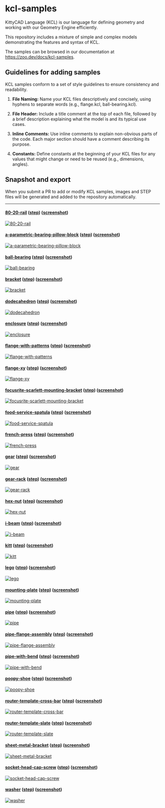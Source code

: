 # kcl-samples

KittyCAD Language (KCL) is our language for defining geometry and working with our Geometry Engine efficiently.

This repository includes a mixture of simple and complex models demonstrating the features and syntax of KCL.

The samples can be browsed in our documentation at <https://zoo.dev/docs/kcl-samples>.

## Guidelines for adding samples

KCL samples conform to a set of style guidelines to ensure consistency and readability.

1. **File Naming:** Name your KCL files descriptively and concisely, using hyphens to separate words (e.g., flange.kcl, ball-bearing.kcl).

2. **File Header:** Include a title comment at the top of each file, followed by a brief description explaining what the model is and its typical use cases.

3. **Inline Comments:** Use inline comments to explain non-obvious parts of the code. Each major section should have a comment describing its purpose.

4. **Constants:** Define constants at the beginning of your KCL files for any values that might change or need to be reused (e.g., dimensions, angles).

## Snapshot and export

When you submit a PR to add or modify KCL samples, images and STEP files will be generated and added to the repository automatically.

---
#### [80-20-rail](./80-20-rail/main.kcl) ([step](step/80-20-rail.step)) ([screenshot](screenshots/80-20-rail.png))
[![80-20-rail](screenshots/80-20-rail.png)](./80-20-rail/main.kcl)
#### [a-parametric-bearing-pillow-block](./a-parametric-bearing-pillow-block/main.kcl) ([step](step/a-parametric-bearing-pillow-block.step)) ([screenshot](screenshots/a-parametric-bearing-pillow-block.png))
[![a-parametric-bearing-pillow-block](screenshots/a-parametric-bearing-pillow-block.png)](./a-parametric-bearing-pillow-block/main.kcl)
#### [ball-bearing](./ball-bearing/main.kcl) ([step](step/ball-bearing.step)) ([screenshot](screenshots/ball-bearing.png))
[![ball-bearing](screenshots/ball-bearing.png)](./ball-bearing/main.kcl)
#### [bracket](./bracket/main.kcl) ([step](step/bracket.step)) ([screenshot](screenshots/bracket.png))
[![bracket](screenshots/bracket.png)](./bracket/main.kcl)
#### [dodecahedron](./dodecahedron/main.kcl) ([step](step/dodecahedron.step)) ([screenshot](screenshots/dodecahedron.png))
[![dodecahedron](screenshots/dodecahedron.png)](./dodecahedron/main.kcl)
#### [enclosure](./enclosure/main.kcl) ([step](step/enclosure.step)) ([screenshot](screenshots/enclosure.png))
[![enclosure](screenshots/enclosure.png)](./enclosure/main.kcl)
#### [flange-with-patterns](./flange-with-patterns/main.kcl) ([step](step/flange-with-patterns.step)) ([screenshot](screenshots/flange-with-patterns.png))
[![flange-with-patterns](screenshots/flange-with-patterns.png)](./flange-with-patterns/main.kcl)
#### [flange-xy](./flange-xy/main.kcl) ([step](step/flange-xy.step)) ([screenshot](screenshots/flange-xy.png))
[![flange-xy](screenshots/flange-xy.png)](./flange-xy/main.kcl)
#### [focusrite-scarlett-mounting-bracket](./focusrite-scarlett-mounting-bracket/main.kcl) ([step](step/focusrite-scarlett-mounting-bracket.step)) ([screenshot](screenshots/focusrite-scarlett-mounting-bracket.png))
[![focusrite-scarlett-mounting-bracket](screenshots/focusrite-scarlett-mounting-bracket.png)](./focusrite-scarlett-mounting-bracket/main.kcl)
#### [food-service-spatula](./food-service-spatula/main.kcl) ([step](step/food-service-spatula.step)) ([screenshot](screenshots/food-service-spatula.png))
[![food-service-spatula](screenshots/food-service-spatula.png)](./food-service-spatula/main.kcl)
#### [french-press](./french-press/main.kcl) ([step](step/french-press.step)) ([screenshot](screenshots/french-press.png))
[![french-press](screenshots/french-press.png)](./french-press/main.kcl)
#### [gear](./gear/main.kcl) ([step](step/gear.step)) ([screenshot](screenshots/gear.png))
[![gear](screenshots/gear.png)](./gear/main.kcl)
#### [gear-rack](./gear-rack/main.kcl) ([step](step/gear-rack.step)) ([screenshot](screenshots/gear-rack.png))
[![gear-rack](screenshots/gear-rack.png)](./gear-rack/main.kcl)
#### [hex-nut](./hex-nut/main.kcl) ([step](step/hex-nut.step)) ([screenshot](screenshots/hex-nut.png))
[![hex-nut](screenshots/hex-nut.png)](./hex-nut/main.kcl)
#### [i-beam](./i-beam/main.kcl) ([step](step/i-beam.step)) ([screenshot](screenshots/i-beam.png))
[![i-beam](screenshots/i-beam.png)](./i-beam/main.kcl)
#### [kitt](./kitt/main.kcl) ([step](step/kitt.step)) ([screenshot](screenshots/kitt.png))
[![kitt](screenshots/kitt.png)](./kitt/main.kcl)
#### [lego](./lego/main.kcl) ([step](step/lego.step)) ([screenshot](screenshots/lego.png))
[![lego](screenshots/lego.png)](./lego/main.kcl)
#### [mounting-plate](./mounting-plate/main.kcl) ([step](step/mounting-plate.step)) ([screenshot](screenshots/mounting-plate.png))
[![mounting-plate](screenshots/mounting-plate.png)](./mounting-plate/main.kcl)
#### [pipe](./pipe/main.kcl) ([step](step/pipe.step)) ([screenshot](screenshots/pipe.png))
[![pipe](screenshots/pipe.png)](./pipe/main.kcl)
#### [pipe-flange-assembly](./pipe-flange-assembly/main.kcl) ([step](step/pipe-flange-assembly.step)) ([screenshot](screenshots/pipe-flange-assembly.png))
[![pipe-flange-assembly](screenshots/pipe-flange-assembly.png)](./pipe-flange-assembly/main.kcl)
#### [pipe-with-bend](./pipe-with-bend/main.kcl) ([step](step/pipe-with-bend.step)) ([screenshot](screenshots/pipe-with-bend.png))
[![pipe-with-bend](screenshots/pipe-with-bend.png)](./pipe-with-bend/main.kcl)
#### [poopy-shoe](./poopy-shoe/main.kcl) ([step](step/poopy-shoe.step)) ([screenshot](screenshots/poopy-shoe.png))
[![poopy-shoe](screenshots/poopy-shoe.png)](./poopy-shoe/main.kcl)
#### [router-template-cross-bar](./router-template-cross-bar/main.kcl) ([step](step/router-template-cross-bar.step)) ([screenshot](screenshots/router-template-cross-bar.png))
[![router-template-cross-bar](screenshots/router-template-cross-bar.png)](./router-template-cross-bar/main.kcl)
#### [router-template-slate](./router-template-slate/main.kcl) ([step](step/router-template-slate.step)) ([screenshot](screenshots/router-template-slate.png))
[![router-template-slate](screenshots/router-template-slate.png)](./router-template-slate/main.kcl)
#### [sheet-metal-bracket](./sheet-metal-bracket/main.kcl) ([step](step/sheet-metal-bracket.step)) ([screenshot](screenshots/sheet-metal-bracket.png))
[![sheet-metal-bracket](screenshots/sheet-metal-bracket.png)](./sheet-metal-bracket/main.kcl)
#### [socket-head-cap-screw](./socket-head-cap-screw/main.kcl) ([step](step/socket-head-cap-screw.step)) ([screenshot](screenshots/socket-head-cap-screw.png))
[![socket-head-cap-screw](screenshots/socket-head-cap-screw.png)](./socket-head-cap-screw/main.kcl)
#### [washer](./washer/main.kcl) ([step](step/washer.step)) ([screenshot](screenshots/washer.png))
[![washer](screenshots/washer.png)](./washer/main.kcl)

